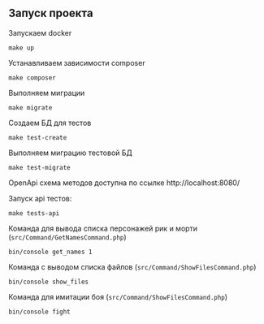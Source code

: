 ## Запуск проекта
Запускаем docker
```shell
make up
```

Устанавливаем зависимости composer
```shell
make composer
```

Выполняем миграции
```shell
make migrate
```

Создаем БД для тестов
```shell
make test-create
```

Выполняем миграцию тестовой БД
```shell
make test-migrate
```

OpenApi схема методов доступна по ссылке http://localhost:8080/


Запуск api тестов:
```shell
make tests-api
```

Команда для вывода списка персонажей рик и морти (`src/Command/GetNamesCommand.php`)
```shell
bin/console get_names 1
```

Команда с выводом списка файлов (`src/Command/ShowFilesCommand.php`)
```shell
bin/console show_files
```

Команда для имитации боя (`src/Command/ShowFilesCommand.php`)
```shell
bin/console fight
```
